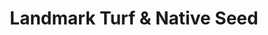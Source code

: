 ---
title: "Landmark Turf & Native Seed"
url: /spokane/landmark-turf-und-native-seed/
shop: Landwirtschaftlich
---